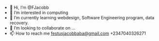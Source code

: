 - 👋 Hi, I’m @FJacobb
- 👀 I’m interested in computing 
- 🌱 I’m currently learning webdesign, Software Engineering program, data recovery.
- 💞️ I’m looking to collaborate on ...
- 📫 How to reach me festusjacobbaba@gmail.com +2347040326271

<!---
FJacobb/FJacobb is a ✨ special ✨ repository because its `README.md` (this file) appears on your GitHub profile.
You can click the Preview link to take a look at your changes.
--->

